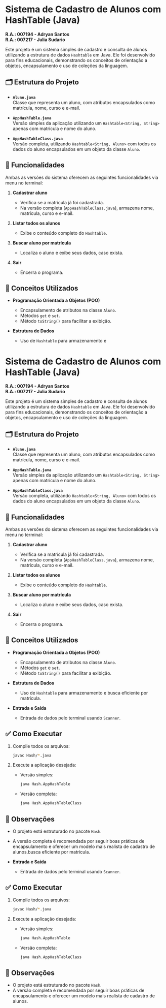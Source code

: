 
# Sistema de Cadastro de Alunos com HashTable (Java)

**R.A.: 007194 - Adryan Santos**  
**R.A.: 007217 - Julia Sudario**

Este projeto é um sistema simples de cadastro e consulta de alunos utilizando a estrutura de dados `Hashtable` em Java. Ele foi desenvolvido para fins educacionais, demonstrando os conceitos de orientação a objetos, encapsulamento e uso de coleções da linguagem.

## 🗂 Estrutura do Projeto

- **`Aluno.java`**  
  Classe que representa um aluno, com atributos encapsulados como matrícula, nome, curso e e-mail.

- **`AppHashTable.java`**  
  Versão simples da aplicação utilizando um `Hashtable<String, String>` apenas com matrícula e nome do aluno.

- **`AppHashTableClass.java`**  
  Versão completa, utilizando `Hashtable<String, Aluno>` com todos os dados do aluno encapsulados em um objeto da classe `Aluno`.

## 🚀 Funcionalidades

Ambas as versões do sistema oferecem as seguintes funcionalidades via menu no terminal:

1. **Cadastrar aluno**  
   - Verifica se a matrícula já foi cadastrada.
   - Na versão completa (`AppHashTableClass.java`), armazena nome, matrícula, curso e e-mail.

2. **Listar todos os alunos**
   - Exibe o conteúdo completo do `Hashtable`.

3. **Buscar aluno por matrícula**
   - Localiza o aluno e exibe seus dados, caso exista.

4. **Sair**
   - Encerra o programa.

## 🧠 Conceitos Utilizados

- **Programação Orientada a Objetos (POO)**
  - Encapsulamento de atributos na classe `Aluno`.
  - Métodos `get` e `set`.
  - Método `toString()` para facilitar a exibição.

- **Estrutura de Dados**
  - Uso de `Hashtable` para armazenamento e 
# Sistema de Cadastro de Alunos com HashTable (Java)

**R.A.: 007194 - Adryan Santos**  
**R.A.: 007217 - Julia Sudario**

Este projeto é um sistema simples de cadastro e consulta de alunos utilizando a estrutura de dados `Hashtable` em Java. Ele foi desenvolvido para fins educacionais, demonstrando os conceitos de orientação a objetos, encapsulamento e uso de coleções da linguagem.

## 🗂 Estrutura do Projeto

- **`Aluno.java`**  
  Classe que representa um aluno, com atributos encapsulados como matrícula, nome, curso e e-mail.

- **`AppHashTable.java`**  
  Versão simples da aplicação utilizando um `Hashtable<String, String>` apenas com matrícula e nome do aluno.

- **`AppHashTableClass.java`**  
  Versão completa, utilizando `Hashtable<String, Aluno>` com todos os dados do aluno encapsulados em um objeto da classe `Aluno`.

## 🚀 Funcionalidades

Ambas as versões do sistema oferecem as seguintes funcionalidades via menu no terminal:

1. **Cadastrar aluno**  
   - Verifica se a matrícula já foi cadastrada.
   - Na versão completa (`AppHashTableClass.java`), armazena nome, matrícula, curso e e-mail.

2. **Listar todos os alunos**
   - Exibe o conteúdo completo do `Hashtable`.

3. **Buscar aluno por matrícula**
   - Localiza o aluno e exibe seus dados, caso exista.

4. **Sair**
   - Encerra o programa.

## 🧠 Conceitos Utilizados

- **Programação Orientada a Objetos (POO)**
  - Encapsulamento de atributos na classe `Aluno`.
  - Métodos `get` e `set`.
  - Método `toString()` para facilitar a exibição.

- **Estrutura de Dados**
  - Uso de `Hashtable` para armazenamento e busca eficiente por matrícula.

- **Entrada e Saída**
  - Entrada de dados pelo terminal usando `Scanner`.

## ✅ Como Executar

1. Compile todos os arquivos:
   ```bash
   javac Hash/*.java
   ```

2. Execute a aplicação desejada:

   - Versão simples:
     ```bash
     java Hash.AppHashTable
     ```

   - Versão completa:
     ```bash
     java Hash.AppHashTableClass
     ```

## 📌 Observações

- O projeto está estruturado no pacote `Hash`.
- A versão completa é recomendada por seguir boas práticas de encapsulamento e oferecer um modelo mais realista de cadastro de alunos.busca eficiente por matrícula.

- **Entrada e Saída**
  - Entrada de dados pelo terminal usando `Scanner`.

## ✅ Como Executar

1. Compile todos os arquivos:
   ```bash
   javac Hash/*.java
   ```

2. Execute a aplicação desejada:

   - Versão simples:
     ```bash
     java Hash.AppHashTable
     ```

   - Versão completa:
     ```bash
     java Hash.AppHashTableClass
     ```

## 📌 Observações

- O projeto está estruturado no pacote `Hash`.
- A versão completa é recomendada por seguir boas práticas de encapsulamento e oferecer um modelo mais realista de cadastro de alunos.
